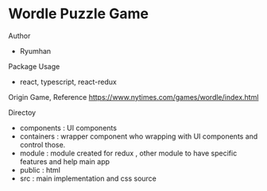 # Wordle Puzzle Game

Author 
- Ryumhan

Package Usage
- react, typescript, react-redux

Origin Game, Reference
https://www.nytimes.com/games/wordle/index.html

Directoy
- components : UI components
- containers : wrapper component who wrapping with UI components and control those.
- module : module created for redux , other module to have specific features and help main app
- public : html 
- src : main implementation and css source
